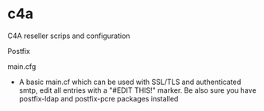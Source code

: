 c4a
===

C4A reseller scrips and configuration


Postfix

main.cfg
- A basic main.cf which can be used with SSL/TLS and authenticated smtp, edit all entries with a "#EDIT THIS!" marker. Be also sure you have postfix-ldap and postfix-pcre packages installed